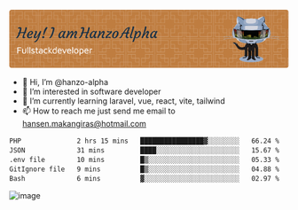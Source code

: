 ![Header](./github-header-image.png)

- 👋 Hi, I’m @hanzo-alpha
- 👀 I’m interested in software developer
- 🌱 I’m currently learning laravel, vue, react, vite, tailwind
- 📫 How to reach me just send me email to hansen.makangiras@hotmail.com 

<!---
hanzo-alpha/hanzo-alpha is a ✨ special ✨ repository because its `README.md` (this file) appears on your GitHub profile.
You can click the Preview link to take a look at your changes.
--->

<!--START_SECTION:waka-->

```txt
PHP              2 hrs 15 mins   ████████████████▓░░░░░░░░   66.24 %
JSON             31 mins         ████░░░░░░░░░░░░░░░░░░░░░   15.67 %
.env file        10 mins         █▒░░░░░░░░░░░░░░░░░░░░░░░   05.33 %
GitIgnore file   9 mins          █▒░░░░░░░░░░░░░░░░░░░░░░░   04.88 %
Bash             6 mins          ▓░░░░░░░░░░░░░░░░░░░░░░░░   02.97 %
```

<!--END_SECTION:waka-->

![image](https://github.com/hanzo-alpha/hanzo-alpha/assets/111342797/c4bd2977-6123-4017-8652-6e166259b484)

